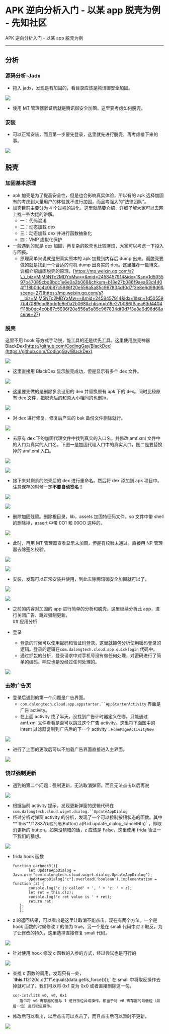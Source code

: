 

# APK 逆向分析入门 - 以某 app 脱壳为例 - 先知社区

APK 逆向分析入门 - 以某 app 脱壳为例

- - -

## 分析

### 源码分析-Jadx

-   拖入 jadx，发现是有加固的，看目录应该是腾讯御安全加固。

[![](assets/1705982064-e5df6e182175aad034f14f3cca0967a3.png)](https://xzfile.aliyuncs.com/media/upload/picture/20240121114654-b817eaba-b80f-1.png)

-   使用 MT 管理器验证后就是腾讯御安全加固，这里要考虑如何脱壳。

### 安装

-   可以正常安装，而且第一步要先登录，这里就先进行脱壳，再考虑接下来的事。

[![](assets/1705982064-9a26e1ff6154733e779ed0b7f73a3c7c.png)](https://xzfile.aliyuncs.com/media/upload/picture/20240121114701-bc6575ba-b80f-1.png)

## 脱壳

### 加固基本原理

-   apk 加壳是为了提高安全性，但是也会影响真实体验，所以有的 apk 选择加固有的考虑到大量用户的体验就不进行加固，而且考强大的“法律团队”。
-   加壳目前主要分为 4 个过程的进化，这里就简要介绍，详细了解大家可以去网上找一些大佬的讲解。
    -   一：代码混淆
    -   二：动态加载 dex
    -   三：动态加载 dex 并进行函数抽象化
    -   四：VMP 虚拟化保护
-   一般遇到的就是 dex 加固，再复杂的脱壳也比较麻烦，大家可以考虑一下投入与回报。
    -   原理简单来说就是把真实原本的 apk 加载到内存后 dump 出来。而脱壳要做的就是找到一个合适的时机 dump 出真实的 dex。这里推荐一篇博文，详细介绍加固脱壳的原理。[https://mp.weixin.qq.com/s?\_\_biz=MjM5NTc2MDYxMw==&mid=2458457914&idx=1&sn=1d505597b47089cbd8bdc1e6e0a2b068&chksm=b18e27b086f9aea63d4404f118b0dc4c0b87c5986f20e556a5a85c967834df0d7f3e8e6d98d6&scene=27](https://mp.weixin.qq.com/s?__biz=MjM5NTc2MDYxMw==&mid=2458457914&idx=1&sn=1d505597b47089cbd8bdc1e6e0a2b068&chksm=b18e27b086f9aea63d4404f118b0dc4c0b87c5986f20e556a5a85c967834df0d7f3e8e6d98d6&scene=27)

### 脱壳

这里不用 hook 等方式手动脱，能工具的还是优先工具。这里使用脱壳神器 BlackDex[https://github.com/CodingGay/BlackDex](https://github.com/CodingGay/BlackDex)

[![](assets/1705982064-9f03bd4d5d5b8fc34220f21634dc8505.png)](https://xzfile.aliyuncs.com/media/upload/picture/20240121114711-c2539af6-b80f-1.png)

-   这里直接用 BlackDex 显示脱壳成功，但是显示有多个 dex 文件。

[![](assets/1705982064-cf794412b0d3b888af6b4e2c2d8586d8.png)](https://xzfile.aliyuncs.com/media/upload/picture/20240121114718-c635548e-b80f-1.png)

-   这里要先做的是删除多余没用的 dex 并替换原有 apk 下的 dex。同时比较原有 dex 文件，把脱壳后的和原大小相同的也删掉。

[![](assets/1705982064-f4c0c2a6036db3984a72663d564688a6.png)](https://xzfile.aliyuncs.com/media/upload/picture/20240121114724-ca0f3d72-b80f-1.png)

-   对 dex 进行修复，修复后产生的 bak 备份文件删除就行。

[![](assets/1705982064-880af284ba405c4fb4116073212c1c88.png)](https://xzfile.aliyuncs.com/media/upload/picture/20240121114731-cddb6ac0-b80f-1.png)

-   去原有 dex 下的加固代理文件中找到真实的入口名，并修改 amf.xml 文件中的入口为真实的入口名。下图一是加固代理入口中的真实入口，图二是要替换掉的 amf.xml 入口。

[![](assets/1705982064-c966b4e9999ce7d8f5de0a8aa701a37c.png)](https://xzfile.aliyuncs.com/media/upload/picture/20240121114737-d1d929e6-b80f-1.png)

[![](assets/1705982064-f8e8191e222d9b12972191e79cd259ec.png)](https://xzfile.aliyuncs.com/media/upload/picture/20240121114743-d4ee1114-b80f-1.png)

-   接下来对剩余的脱壳后的 dex 进行重命名。然后将 dex 添加到 apk 项目中。注意保存的时候一定**不要自动签名！**

[![](assets/1705982064-c8375ba161ad0a2f13fc42f50204d1cf.png)](https://xzfile.aliyuncs.com/media/upload/picture/20240121114756-dceba1ba-b80f-1.png)

[![](assets/1705982064-c478601c0ed333c11eb75e631a113d11.png)](https://xzfile.aliyuncs.com/media/upload/picture/20240121114802-e0a3113a-b80f-1.png)

-   删除加固残留。删除根目录，lib，assets 加固特征码文件。so 文件中带 shell 的删除掉，assert 中带 0O1 和 00OO 这种的。

[![](assets/1705982064-ea21dac9d333267c207dd5ec71994c51.png)](https://xzfile.aliyuncs.com/media/upload/picture/20240121115038-3da6f676-b810-1.png)

-   此时，再用 MT 管理器查看显示未加固，但是有校验未通过。直接用 NP 管理器去除签名校验。

[![](assets/1705982064-b25289bd86282788a7a7d45a31ad68a2.png)](https://xzfile.aliyuncs.com/media/upload/picture/20240121114809-e4a24756-b80f-1.png)

[![](assets/1705982064-2cd54a148f96be0df5adf820b75f146e.png)](https://xzfile.aliyuncs.com/media/upload/picture/20240121114815-e83e9932-b80f-1.png)

-   安装，发现可以正常安装并使用，到此去除腾讯御安全加固就可以了。

[![](assets/1705982064-3b1e1187ba60a61c2e17a5a1aa82b095.png)](https://xzfile.aliyuncs.com/media/upload/picture/20240121114921-0f9a5fb6-b810-1.png)

[![](assets/1705982064-2f1aaa391270e0f0eddb2c1328760f47.png)](https://xzfile.aliyuncs.com/media/upload/picture/20240121114925-120bdf68-b810-1.png)

-   之前的内容对加固的 app 进行简单的分析和脱壳。这里继续分析此 app，进行关闭广告、跳过强制更新。  
    \## 应用分析
    
-   登录
    
    -   登录的时候可以使用密码和验证码登录，这里就抓包分析使用密码登录的逻辑。登录的逻辑在`com.dalongtech.cloud.app.quicklogin` 代码中。
    -   通过抓包的分析，登录请求中对手机号没有做任何处理，对密码进行了简单的编码。响应也是没经过任何处理的。

[![](assets/1705982064-d715d268b6f041f4ad2c400ee28b60d1.png)](https://xzfile.aliyuncs.com/media/upload/picture/20240121203954-2d85ae00-b85a-1.png)

### 去除广告页

-   登录后遇到的第一个问题是广告界面。
    -   `com.dalongtech.cloud.app.appstarter.``AppStarterActivity` 界面是广告 activity。
    -   在上面 activity 找了半天，没找到广告计时器定义在哪。只能通过 amf.xml 文件看看是否可以跳过这个广告 activity。这里将下面图中的 intent 过滤器复制到广告后的下一个 activity：`HomePageActivityNew`

[![](assets/1705982064-d86b53620294f59bd2f092aed3c3d1cb.png)](https://xzfile.aliyuncs.com/media/upload/picture/20240121204025-3fcce2ea-b85a-1.png)

-   进行了上面的更改后可以不加载广告界面直接进入主界面。

[![](assets/1705982064-093e0dc15bab00f0a730af397776f12c.gif)](https://xzfile.aliyuncs.com/media/upload/picture/20240121204110-5a9e7660-b85a-1.gif)

### 饶过强制更新

-   遇到的第二个问题：强制更新，无法取消弹窗。而且无法点击以后再说

[![](assets/1705982064-c2e19b00779ce2e95c784bc511c4d8ee.png)](https://xzfile.aliyuncs.com/media/upload/picture/20240121204209-7e3e3182-b85a-1.png)

-   根据当前 activity 提示，发现更新弹窗的逻辑代码在`com.dalongtech.cloud.wiget.dialog.``UpdateAppDialog`
-   经过分析对弹窗 activity 的分析，发现了一个可以控制按钮状态的函数。其中**\`this**.f12837i`对应的是`(Button) a(R.id.update\_dialog\_cancelBtn)\` ，即取消更新的 button。如果没猜错的话，z 应该是 False，这里使用 frida 验证一下我们的猜想。

[![](assets/1705982064-9d6720ddf9e0dc77d930665fdcd22b6f.png)](https://xzfile.aliyuncs.com/media/upload/picture/20240121204227-88c97ea4-b85a-1.png)

-   frida hook 函数
    
    ```plain
    function carhook3(){
           let UpdateAppDialog = Java.use("com.dalongtech.cloud.wiget.dialog.UpdateAppDialog");
           UpdateAppDialog["c"].overload('boolean').implementation = function (z) {
           console.log('c is called' + ', ' + 'z: ' + z);
           let ret = this.c(z);
           console.log('c ret value is ' + ret);
           return ret;
       };
       };
    ```
    
-   z 的返回结果，可以看出是这里让取消不能点击。现在有两个方法。一个是 hook 函数的时候修改 z 的值为 true。另一个是在 smali 代码中对 z 取反，为了让修改的持久，这里选择直接修复 smali 代码。
    

[![](assets/1705982064-6f1bfaee5a6fbb03cc207f2aa986683a.png)](https://xzfile.aliyuncs.com/media/upload/picture/20240121204243-92855ea4-b85a-1.png)

-   针对使用 hook 修改 c 函数的入参的方式，经过尝试也是可行的

[![](assets/1705982064-6ac05708a0e61472822b34fa798d0c71.png)](https://xzfile.aliyuncs.com/media/upload/picture/20240121204257-9a54f432-b85a-1.png)

-   查找 c 函数的调用，发现只有一处，**\`this**.f12120c.c(!"1".equals(data.getIs\_force()));\` 在 smali 中将取反操作去掉就可以了。我们可以将 0x1 变为 0x0 或者直接删除这一句。
    
    ```plain
    xor-int/lit8 v0, v0, 0x1
       指令将 v0 寄存器的值与 1 进行按位异或操作，相当于对 v0 寄存器的最低位（最后一位）进行取反操作。
    ```
    
-   修改后可以看出，以后点击可以点击了，而且点击后可以暂时不更新。
    

[![](assets/1705982064-9ae28eca2a4829addd21370552607527.png)](https://xzfile.aliyuncs.com/media/upload/picture/20240121204311-a2c5bb2e-b85a-1.png)
